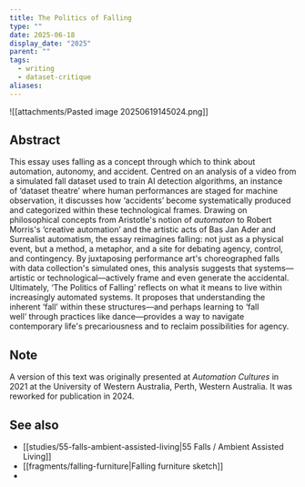 ```yaml
---
title: The Politics of Falling
type: ""
date: 2025-06-18
display_date: "2025"
parent: ""
tags:
  - writing
  - dataset-critique
aliases:
---
```

![[attachments/Pasted image 20250619145024.png]]
## Abstract

This essay uses falling as a concept through which to think about automation, autonomy, and accident. Centred on an analysis of a video from a simulated fall dataset used to train AI detection algorithms, an instance of ‘dataset theatre’ where human performances are staged for machine observation, it discusses how ‘accidents’ become systematically produced and categorized within these technological frames. Drawing on philosophical concepts from Aristotle's notion of _automaton_ to Robert Morris's ‘creative automation’ and the artistic acts of Bas Jan Ader and Surrealist automatism, the essay reimagines falling: not just as a physical event, but a method, a metaphor, and a site for debating agency, control, and contingency. By juxtaposing performance art's choreographed falls with data collection's simulated ones, this analysis suggests that systems—artistic or technological—actively frame and even generate the accidental. Ultimately, ‘The Politics of Falling’ reflects on what it means to live within increasingly automated systems. It proposes that understanding the inherent ‘fall’ within these structures—and perhaps learning to ‘fall well’ through practices like dance—provides a way to navigate contemporary life's precariousness and to reclaim possibilities for agency.

## Note

A version of this text was originally presented at _Automation Cultures_ in 2021 at the University of Western Australia, Perth, Western Australia. It was reworked for publication in 2024.

## See also
- [[studies/55-falls-ambient-assisted-living|55 Falls / Ambient Assisted Living]]
- [[fragments/falling-furniture|Falling furniture sketch]]
- 